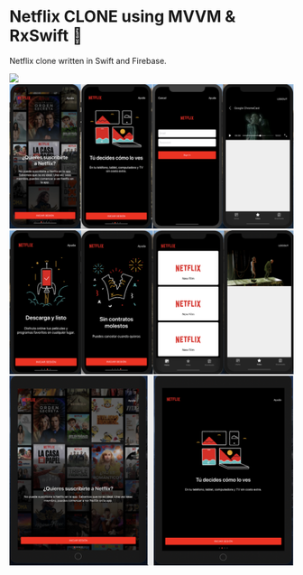 # Netflix CLONE using MVVM & RxSwift 🍫

Netflix clone written in Swift and Firebase.

<img src="https://github.com/skantus/netflix-mvvm-rxswift/blob/master/sources/movies.gif" />

<img src="https://github.com/skantus/netflix-ios/blob/master/sources/s1.png" />

<img src="https://github.com/skantus/netflix-ios/blob/master/sources/s2.png" />

<img src="https://github.com/skantus/netflix-ios/blob/master/sources/s3.png" />

